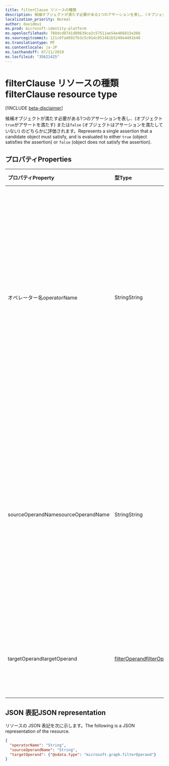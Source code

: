 ```yaml
---
title: filterClause リソースの種類
description: 候補オブジェクトが満たす必要がある1つのアサーションを表し、(オブジェクト`true`がアサートを満たす) または`false` (オブジェクトはアサーションを満たしていない) のどちらかに評価されます。
localization_priority: Normal
author: davidmu1
ms.prod: microsoft-identity-platform
ms.openlocfilehash: 788dcd8741d89639ce2c57511ae54e466815e366
ms.sourcegitcommit: 121c0fad692fb3c5c01dc051481b5249e4491b48
ms.translationtype: MT
ms.contentlocale: ja-JP
ms.lasthandoff: 07/11/2019
ms.locfileid: "35621425"
---
```

# <a name="filterclause-resource-type"></a><span data-ttu-id="fc515-103">filterClause リソースの種類</span><span class="sxs-lookup"><span data-stu-id="fc515-103">filterClause resource type</span></span>

[!INCLUDE [beta-disclaimer](../../includes/beta-disclaimer.md)]

<span data-ttu-id="fc515-104">候補オブジェクトが満たす必要がある1つのアサーションを表し、(オブジェクト`true`がアサートを満たす) または`false` (オブジェクトはアサーションを満たしていない) のどちらかに評価されます。</span><span class="sxs-lookup"><span data-stu-id="fc515-104">Represents a single assertion that a candidate object must satisfy, and is evaluated to either `true` (object satisfies the assertion) or `false` (object does not satisfy the assertion).</span></span>

## <a name="properties"></a><span data-ttu-id="fc515-105">プロパティ</span><span class="sxs-lookup"><span data-stu-id="fc515-105">Properties</span></span>
| <span data-ttu-id="fc515-106">プロパティ</span><span class="sxs-lookup"><span data-stu-id="fc515-106">Property</span></span>     | <span data-ttu-id="fc515-107">型</span><span class="sxs-lookup"><span data-stu-id="fc515-107">Type</span></span>   |<span data-ttu-id="fc515-108">説明</span><span class="sxs-lookup"><span data-stu-id="fc515-108">Description</span></span>|
|:---------------|:--------|:----------|
|<span data-ttu-id="fc515-109">オペレーター名</span><span class="sxs-lookup"><span data-stu-id="fc515-109">operatorName</span></span>|<span data-ttu-id="fc515-110">String</span><span class="sxs-lookup"><span data-stu-id="fc515-110">String</span></span>|<span data-ttu-id="fc515-111">ソースとターゲットのオペランドに適用される演算子の名前です。</span><span class="sxs-lookup"><span data-stu-id="fc515-111">Name of the operator to be applied to the source and target operands.</span></span> <span data-ttu-id="fc515-112">サポートされている演算子のいずれかである必要があります。</span><span class="sxs-lookup"><span data-stu-id="fc515-112">Must be one of the supported operators.</span></span> <span data-ttu-id="fc515-113">サポートされている演算子を検出できます。</span><span class="sxs-lookup"><span data-stu-id="fc515-113">Supported operators can be discovered.</span></span>|
|<span data-ttu-id="fc515-114">sourceOperandName</span><span class="sxs-lookup"><span data-stu-id="fc515-114">sourceOperandName</span></span>|<span data-ttu-id="fc515-115">String</span><span class="sxs-lookup"><span data-stu-id="fc515-115">String</span></span>|<span data-ttu-id="fc515-116">Source オペランドの名前 (テストされているオペランド)。</span><span class="sxs-lookup"><span data-stu-id="fc515-116">Name of source operand (the operand being tested).</span></span> <span data-ttu-id="fc515-117">ソースのオペランド名は、ソースオブジェクトの属性名のいずれかと一致している必要があります。</span><span class="sxs-lookup"><span data-stu-id="fc515-117">The source operand name must match one of the attribute names on the source object.</span></span>|
|<span data-ttu-id="fc515-118">targetOperand</span><span class="sxs-lookup"><span data-stu-id="fc515-118">targetOperand</span></span>|[<span data-ttu-id="fc515-119">filterOperand</span><span class="sxs-lookup"><span data-stu-id="fc515-119">filterOperand</span></span>](synchronization-filteroperand.md)|<span data-ttu-id="fc515-120">Source オペランドのテスト対象となる値を指定します。</span><span class="sxs-lookup"><span data-stu-id="fc515-120">Values that the source operand will be tested against.</span></span>|

## <a name="json-representation"></a><span data-ttu-id="fc515-121">JSON 表記</span><span class="sxs-lookup"><span data-stu-id="fc515-121">JSON representation</span></span>

<span data-ttu-id="fc515-122">リソースの JSON 表記を次に示します。</span><span class="sxs-lookup"><span data-stu-id="fc515-122">The following is a JSON representation of the resource.</span></span>

<!-- {
  "blockType": "resource",
  "optionalProperties": [

  ],
  "@odata.type": "microsoft.graph.filterClause"
}-->

```json
{
  "operatorName": "String",
  "sourceOperandName": "String",
  "targetOperand": {"@odata.type": "microsoft.graph.filterOperand"}
}

```

<!-- uuid: 8fcb5dbc-d5aa-4681-8e31-b001d5168d79
2015-10-25 14:57:30 UTC -->
<!--
{
  "type": "#page.annotation",
  "description": "filterClause resource",
  "keywords": "",
  "section": "documentation",
  "tocPath": "",
  "suppressions": []
}
-->
